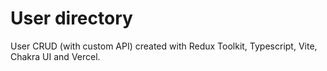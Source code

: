User directory
===================

User CRUD (with custom API) created with Redux Toolkit, Typescript, Vite, Chakra UI and Vercel.